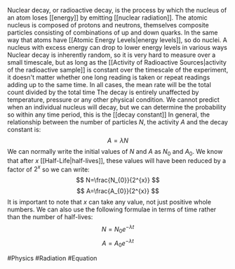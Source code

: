 Nuclear decay, or radioactive decay, is the process by which the nucleus of an atom loses [[energy]] by emitting [[nuclear radiation]]. The atomic nucleus is composed of protons and neutrons, themselves composite particles consisting of combinations of up and down quarks. In the same way that atoms have [[Atomic Energy Levels|energy levels]], so do nuclei. A nucleus with excess energy can drop to lower energy levels in various ways
Nuclear decay is inherently random, so it is very hard to measure over a small timescale, but as long as the [[Activity of Radioactive Sources|activity of the radioactive sample]] is constant over the timescale of the experiment, it doesn't matter whether one long reading is taken or repeat readings adding up to the same time. In all cases, the mean rate will be the total count divided by the total time
The decay is entirely unaffected by temperature, pressure or any other physical condition. We cannot predict when an individual nucleus will decay, but we can determine the probability so within any time period, this is the [[decay constant]]
In general, the relationship between the number of particles $N$, the activity $A$ and the decay constant is:
$$
A=\lambda N
$$
We can normally write the initial values of $N$ and $A$ as $N_{0}$ and $A_{0}$. We know that after $x$ [[Half-Life|half-lives]], these values will have been reduced by a factor of $2^{x}$ so we can write:
$$
N=\frac{N_{0}}{2^{x}}
$$
$$
A=\frac{A_{0}}{2^{x}}
$$
It is important to note that $x$ can take any value, not just positive whole numbers. We can also use the following formulae in terms of time rather than the number of half-lives:
$$
N=N_{0}e^{ -\lambda t }
$$
$$
A=A_{0}e^{ -\lambda t }
$$

#Physics #Radiation #Equation